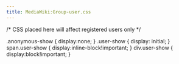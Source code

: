 ```yaml
---
title: MediaWiki:Group-user.css
---
```


/* CSS placed here will affect registered users only */

.anonymous-show {
display:none;
}
.user-show {
display: initial;
}
span.user-show {
  display:inline-block!important;
}
div.user-show {
  display:block!important;
}